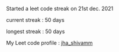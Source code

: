 Started a leet code streak on 21st dec. 2021

current streak : 50 days

longest streak : 50 days

My Leet code profile : [jha_shivamm](https://leetcode.com/jha_shivamm/)


